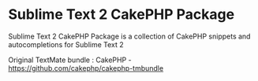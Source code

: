# Sublime Text 2 CakePHP Package

Sublime Text 2 CakePHP Package is a collection of CakePHP snippets and autocompletions for Sublime Text 2

Original TextMate bundle : CakePHP - https://github.com/cakephp/cakephp-tmbundle